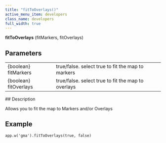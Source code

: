 ```yaml
---
title: "fitToOverlays()"
active_menu_item: developers
class_name: developers
full_width: true
---
```



**fitToOverlays** (fitMarkers, fitOverlays)

## Parameters

<table>
<tr>
<td width="169">
{boolean} fitMarkers

</td>
<td width="17">
</td>
<td width="694">
true/false. select true to fit the map to markers

</td>
</tr>
<tr>
<td width="169">
{boolean} fitOverlays

</td>
<td width="17">
</td>
<td width="694">
true/false. select true to fit the map to overlays

</td>
</tr>
</table>
## Description

Allows you to fit the map to Markers and/or Overlays

## **Example**

     
    app.w('gma').fitToOverlays(true, false)
   

